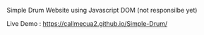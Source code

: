 Simple Drum Website using Javascript DOM
(not responsilbe yet)

Live Demo : https://callmecua2.github.io/Simple-Drum/
